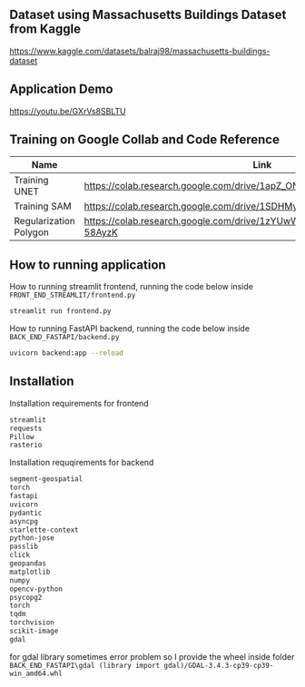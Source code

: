 ## Dataset using Massachusetts Buildings Dataset from Kaggle
https://www.kaggle.com/datasets/balraj98/massachusetts-buildings-dataset

## Application Demo
https://youtu.be/GXrVs8SBLTU

## Training on Google Collab and Code Reference

| Name | Link |
| ------ | ------ |
| Training UNET | https://colab.research.google.com/drive/1apZ_ONt5VLUbEXI-jWcDxdXlTDLlllLw |
| Training SAM | https://colab.research.google.com/drive/1SDHMyp0Ok9lzHXt0IU_r74JOwi9k9Bb4 |
| Regularization Polygon | https://colab.research.google.com/drive/1zYUwW00G5N9FOCrAPJAcqQKD9-58AyzK |

## How to running application

How to running streamlit frontend, running the code below inside `FRONT_END_STREAMLIT/frontend.py`

```sh
streamlit run frontend.py
```

How to running FastAPI backend, running the code below inside `BACK_END_FASTAPI/backend.py`

```sh
uvicorn backend:app --reload
```

## Installation

Installation requirements for frontend
```sh
streamlit
requests
Pillow
rasterio
```

Installation requqirements for backend

```sh
segment-geospatial
torch
fastapi
uvicorn
pydantic
asyncpg
starlette-context
python-jose
passlib
click
geopandas
matplotlib
numpy
opencv-python
psycopg2
torch
tqdm
torchvision
scikit-image
gdal
```

for gdal library sometimes error problem so I provide the wheel inside folder `BACK_END_FASTAPI\gdal (library import gdal)/GDAL-3.4.3-cp39-cp39-win_amd64.whl`
